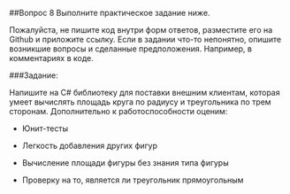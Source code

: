 ##Вопрос 8
Выполните практическое задание ниже.

Пожалуйста, не пишите код внутри форм ответов, разместите его на Github и приложите ссылку. Если в задании что-то непонятно, опишите возникшие вопросы и сделанные предположения. Например, в комментариях в коде.

###Задание:

Напишите на C# библиотеку для поставки внешним клиентам, которая умеет вычислять площадь круга по радиусу и треугольника по трем сторонам. Дополнительно к работоспособности оценим:

* Юнит-тесты

* Легкость добавления других фигур

* Вычисление площади фигуры без знания типа фигуры

* Проверку на то, является ли треугольник прямоугольным


